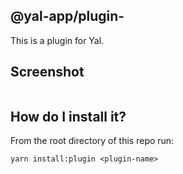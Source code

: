 ## @yal-app/plugin-<plugin-name>

This is a plugin for Yal.

## Screenshot

![<plugin-name>](./resources/<plugin-name>.png '<plugin-name>')

## How do I install it?

From the root directory of this repo run:

```
yarn install:plugin <plugin-name>
```
